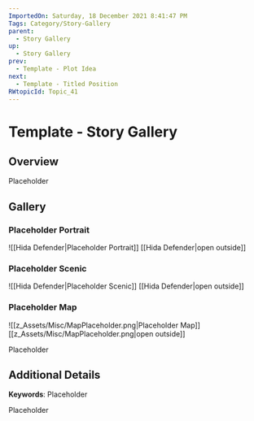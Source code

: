 ```yaml
---
ImportedOn: Saturday, 18 December 2021 8:41:47 PM
Tags: Category/Story-Gallery
parent:
  - Story Gallery
up:
  - Story Gallery
prev:
  - Template - Plot Idea
next:
  - Template - Titled Position
RWtopicId: Topic_41
---
```

# Template - Story Gallery
## Overview
Placeholder

## Gallery
### Placeholder Portrait
![[Hida Defender|Placeholder Portrait]]
[[Hida Defender|open outside]]

### Placeholder Scenic
![[Hida Defender|Placeholder Scenic]]
[[Hida Defender|open outside]]

### Placeholder Map
![[z_Assets/Misc/MapPlaceholder.png|Placeholder Map]]
[[z_Assets/Misc/MapPlaceholder.png|open outside]]

Placeholder

## Additional Details
**Keywords**: Placeholder

Placeholder

